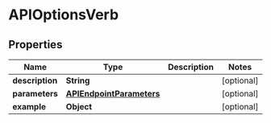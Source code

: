 
# APIOptionsVerb

## Properties
Name | Type | Description | Notes
------------ | ------------- | ------------- | -------------
**description** | **String** |  |  [optional]
**parameters** | [**APIEndpointParameters**](APIEndpointParameters.md) |  |  [optional]
**example** | **Object** |  |  [optional]



